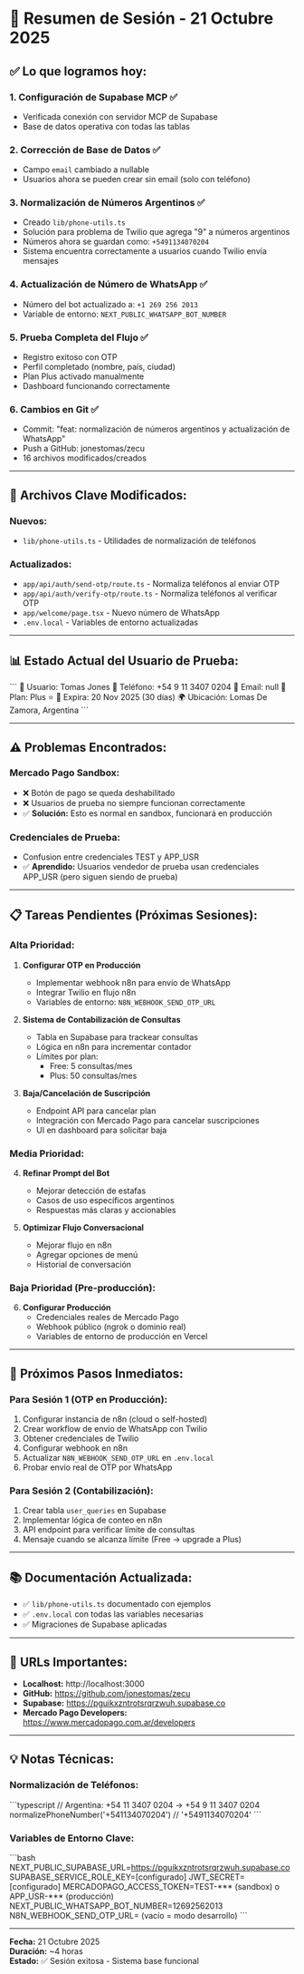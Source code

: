 # 📝 Resumen de Sesión - 21 Octubre 2025

## ✅ **Lo que logramos hoy:**

### 1. **Configuración de Supabase MCP** ✅
- Verificada conexión con servidor MCP de Supabase
- Base de datos operativa con todas las tablas

### 2. **Corrección de Base de Datos** ✅
- Campo `email` cambiado a nullable
- Usuarios ahora se pueden crear sin email (solo con teléfono)

### 3. **Normalización de Números Argentinos** ✅
- Creado `lib/phone-utils.ts`
- Solución para problema de Twilio que agrega "9" a números argentinos
- Números ahora se guardan como: `+5491134070204`
- Sistema encuentra correctamente a usuarios cuando Twilio envía mensajes

### 4. **Actualización de Número de WhatsApp** ✅
- Número del bot actualizado a: `+1 269 256 2013`
- Variable de entorno: `NEXT_PUBLIC_WHATSAPP_BOT_NUMBER`

### 5. **Prueba Completa del Flujo** ✅
- Registro exitoso con OTP
- Perfil completado (nombre, país, ciudad)
- Plan Plus activado manualmente
- Dashboard funcionando correctamente

### 6. **Cambios en Git** ✅
- Commit: "feat: normalización de números argentinos y actualización de WhatsApp"
- Push a GitHub: jonestomas/zecu
- 16 archivos modificados/creados

---

## 🔧 **Archivos Clave Modificados:**

### **Nuevos:**
- `lib/phone-utils.ts` - Utilidades de normalización de teléfonos

### **Actualizados:**
- `app/api/auth/send-otp/route.ts` - Normaliza teléfonos al enviar OTP
- `app/api/auth/verify-otp/route.ts` - Normaliza teléfonos al verificar OTP
- `app/welcome/page.tsx` - Nuevo número de WhatsApp
- `.env.local` - Variables de entorno actualizadas

---

## 📊 **Estado Actual del Usuario de Prueba:**

\`\`\`
👤 Usuario: Tomas Jones
📱 Teléfono: +54 9 11 3407 0204
📧 Email: null
🎯 Plan: Plus ⭐
📅 Expira: 20 Nov 2025 (30 días)
🌍 Ubicación: Lomas De Zamora, Argentina
\`\`\`

---

## ⚠️ **Problemas Encontrados:**

### **Mercado Pago Sandbox:**
- ❌ Botón de pago se queda deshabilitado
- ❌ Usuarios de prueba no siempre funcionan correctamente
- ✅ **Solución:** Esto es normal en sandbox, funcionará en producción

### **Credenciales de Prueba:**
- Confusion entre credenciales TEST y APP_USR
- ✅ **Aprendido:** Usuarios vendedor de prueba usan credenciales APP_USR (pero siguen siendo de prueba)

---

## 📋 **Tareas Pendientes (Próximas Sesiones):**

### **Alta Prioridad:**

1. **Configurar OTP en Producción**
   - Implementar webhook n8n para envío de WhatsApp
   - Integrar Twilio en flujo n8n
   - Variables de entorno: `N8N_WEBHOOK_SEND_OTP_URL`

2. **Sistema de Contabilización de Consultas**
   - Tabla en Supabase para trackear consultas
   - Lógica en n8n para incrementar contador
   - Límites por plan:
     - Free: 5 consultas/mes
     - Plus: 50 consultas/mes

3. **Baja/Cancelación de Suscripción**
   - Endpoint API para cancelar plan
   - Integración con Mercado Pago para cancelar suscripciones
   - UI en dashboard para solicitar baja

### **Media Prioridad:**

4. **Refinar Prompt del Bot**
   - Mejorar detección de estafas
   - Casos de uso específicos argentinos
   - Respuestas más claras y accionables

5. **Optimizar Flujo Conversacional**
   - Mejorar flujo en n8n
   - Agregar opciones de menú
   - Historial de conversación

### **Baja Prioridad (Pre-producción):**

6. **Configurar Producción**
   - Credenciales reales de Mercado Pago
   - Webhook público (ngrok o dominio real)
   - Variables de entorno de producción en Vercel

---

## 🎯 **Próximos Pasos Inmediatos:**

### **Para Sesión 1 (OTP en Producción):**
1. Configurar instancia de n8n (cloud o self-hosted)
2. Crear workflow de envío de WhatsApp con Twilio
3. Obtener credenciales de Twilio
4. Configurar webhook en n8n
5. Actualizar `N8N_WEBHOOK_SEND_OTP_URL` en `.env.local`
6. Probar envío real de OTP por WhatsApp

### **Para Sesión 2 (Contabilización):**
1. Crear tabla `user_queries` en Supabase
2. Implementar lógica de conteo en n8n
3. API endpoint para verificar límite de consultas
4. Mensaje cuando se alcanza límite (Free → upgrade a Plus)

---

## 📚 **Documentación Actualizada:**

- ✅ `lib/phone-utils.ts` documentado con ejemplos
- ✅ `.env.local` con todas las variables necesarias
- ✅ Migraciones de Supabase aplicadas

---

## 🔗 **URLs Importantes:**

- **Localhost:** http://localhost:3000
- **GitHub:** https://github.com/jonestomas/zecu
- **Supabase:** https://pguikxzntrotsrqrzwuh.supabase.co
- **Mercado Pago Developers:** https://www.mercadopago.com.ar/developers

---

## 💡 **Notas Técnicas:**

### **Normalización de Teléfonos:**
\`\`\`typescript
// Argentina: +54 11 3407 0204 → +54 9 11 3407 0204
normalizePhoneNumber('+541134070204') // '+5491134070204'
\`\`\`

### **Variables de Entorno Clave:**
\`\`\`bash
NEXT_PUBLIC_SUPABASE_URL=https://pguikxzntrotsrqrzwuh.supabase.co
SUPABASE_SERVICE_ROLE_KEY=[configurado]
JWT_SECRET=[configurado]
MERCADOPAGO_ACCESS_TOKEN=TEST-*** (sandbox) o APP_USR-*** (producción)
NEXT_PUBLIC_WHATSAPP_BOT_NUMBER=12692562013
N8N_WEBHOOK_SEND_OTP_URL= (vacío = modo desarrollo)
\`\`\`

---

**Fecha:** 21 Octubre 2025  
**Duración:** ~4 horas  
**Estado:** ✅ Sesión exitosa - Sistema base funcional


